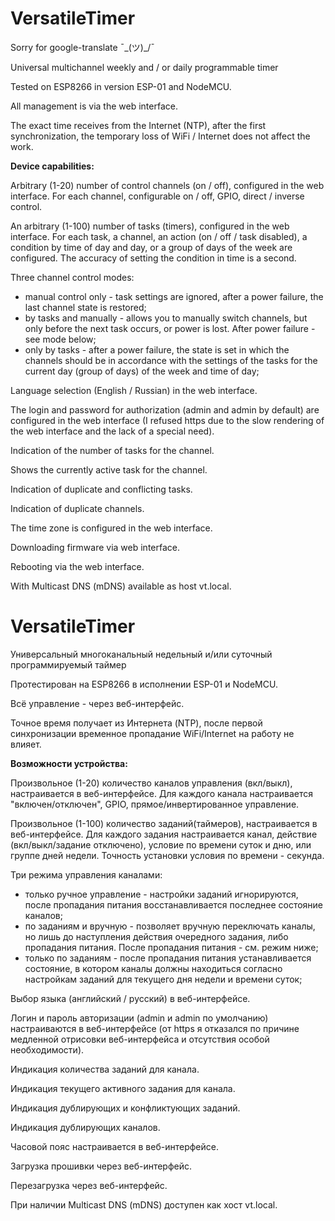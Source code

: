 # VersatileTimer

Sorry for google-translate ¯\_(ツ)_/¯

Universal multichannel weekly and / or daily programmable timer

Tested on ESP8266 in version ESP-01 and NodeMCU.

All management is via the web interface.

The exact time receives from the Internet (NTP), after the first synchronization, the temporary loss of WiFi / Internet does not affect the work.

**Device capabilities:**

Arbitrary (1-20) number of control channels (on / off), configured in the web interface. For each channel, configurable on / off, GPIO, direct / inverse control.

An arbitrary (1-100) number of tasks (timers), configured in the web interface. For each task, a channel, an action (on / off / task disabled), a condition by time of day and day, or a group of days of the week are configured. The accuracy of setting the condition in time is a second.

Three channel control modes:

  - manual control only - task settings are ignored, after a power failure, the last channel state is restored;
  - by tasks and manually - allows you to manually switch channels, but only before the next task occurs, or power is lost. After power failure - see mode below;
  - only by tasks - after a power failure, the state is set in which the channels should be in accordance with the settings of the tasks for the current day (group of days) of the week and time of day;

Language selection (English / Russian) in the web interface.

The login and password for authorization (admin and admin by default) are configured in the web interface (I refused https due to the slow rendering of the web interface and the lack of a special need).

Indication of the number of tasks for the channel.

Shows the currently active task for the channel.

Indication of duplicate and conflicting tasks.

Indication of duplicate channels.

The time zone is configured in the web interface.

Downloading firmware via web interface.

Rebooting via the web interface.

With Multicast DNS (mDNS) available as host vt.local.

# VersatileTimer
Универсальный многоканальный недельный и/или суточный программируемый таймер 

Протестирован на ESP8266 в исполнении ESP-01 и NodeMCU.

Всё управление - через веб-интерфейс.

Точное время получает из Интернета (NTP), после первой синхронизации временное пропадание WiFi/Internet на работу не влияет.

**Возможности устройства:**

Произвольное (1-20) количество каналов управления (вкл/выкл), настраивается в веб-интерфейсе.
Для каждого канала настраивается "включен/отключен", GPIO, прямое/инвертированное управление.

Произвольное (1-100) количество заданий(таймеров), настраивается в веб-интерфейсе.
Для каждого задания настраивается канал, действие (вкл/выкл/задание отключено), условие по времени суток и дню, или группе дней недели.
Точность установки условия по времени - секунда.

Три режима управления каналами:
  - только ручное управление - настройки заданий игнорируются, после пропадания питания восстанавливается последнее состояние каналов;
  - по заданиям и вручную - позволяет вручную переключать каналы, но лишь до наступления действия очередного задания, либо пропадания питания. После пропадания питания - см. режим ниже;
  - только по заданиям - после пропадания питания устанавливается состояние, в котором каналы должны находиться согласно настройкам заданий для текущего дня недели и времени суток;

Выбор языка (английский / русский) в веб-интерфейсе.

Логин и пароль авторизации (admin и admin по умолчанию) настраиваются в веб-интерфейсе (от https я отказался по причине медленной отрисовки веб-интерфейса и отсутствия особой необходимости).

Индикация количества заданий для канала.

Индикация текущего активного задания для канала.

Индикация дублирующих и конфликтующих заданий.

Индикация дублирующих каналов.

Часовой пояс настраивается в веб-интерфейсе.

Загрузка прошивки через веб-интерфейс.

Перезагрузка через веб-интерфейс.

При наличии Multicast DNS (mDNS) доступен как хост vt.local.
